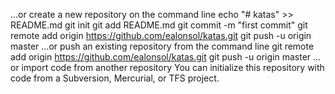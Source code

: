 
…or create a new repository on the command line
echo "# katas" >> README.md
git init
git add README.md
git commit -m "first commit"
git remote add origin https://github.com/ealonsol/katas.git
git push -u origin master
…or push an existing repository from the command line
git remote add origin https://github.com/ealonsol/katas.git
git push -u origin master
…or import code from another repository
You can initialize this repository with code from a Subversion, Mercurial, or TFS project.